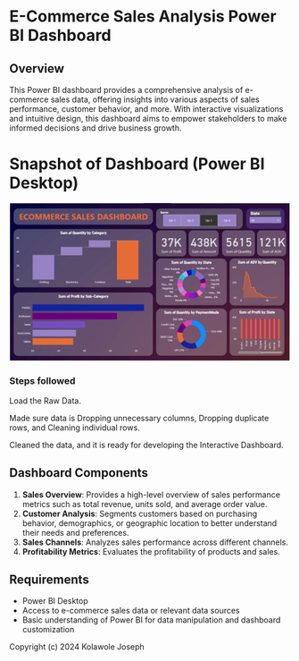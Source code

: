 
# E-Commerce Sales Analysis Power BI Dashboard

## Overview
This Power BI dashboard provides a comprehensive analysis of e-commerce sales data, offering insights into various aspects of sales performance, customer behavior, and more. With interactive visualizations and intuitive design, this dashboard aims to empower stakeholders to make informed decisions and drive business growth.

# Snapshot of Dashboard (Power BI Desktop)

![dashboard_snapo](https://github.com/Amrita-Soney/E-Commerce-Sales-Analysis-Dashboard-using-PowerBi/blob/main/POWERBI%20DASHBOARD.png?raw=true)

### Steps followed 

Load the Raw Data.

Made sure data is Dropping unnecessary columns, Dropping duplicate rows, and Cleaning individual rows.

Cleaned the data, and it is ready for developing the Interactive Dashboard.



## Dashboard Components
1. **Sales Overview**: Provides a high-level overview of sales performance metrics such as total revenue, units sold, and average order value.
2. **Customer Analysis**: Segments customers based on purchasing behavior, demographics, or geographic location to better understand their needs and preferences.
3. **Sales Channels**: Analyzes sales performance across different channels.
4. **Profitability Metrics**: Evaluates the profitability of products and sales.

## Requirements
- Power BI Desktop 
- Access to e-commerce sales data or relevant data sources
- Basic understanding of Power BI for data manipulation and dashboard customization


Copyright (c) 2024 Kolawole Joseph




